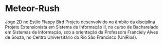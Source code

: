 # Meteor-Rush
Jogo 2D no Estilo Flappy Bird  Projeto desenvolvido no âmbito da disciplina Projeto Extensionista em Sistema de Informação II, no curso de Bacharelado em Sistemas de Informação, sob a orientação da Professora Franciely Alves de Souza, no Centro Universitário do Rio São Francisco (UniRios).
